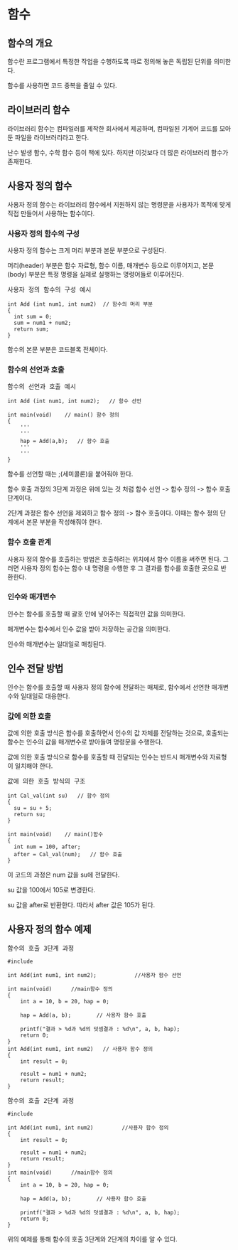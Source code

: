 # 함수

## 함수의 개요

함수란 프로그램에서 특정한 작업을 수행하도록 따로 정의해 놓은 독립된 단위를 의미한다.

함수를 사용하면 코드 중복을 줄일 수 있다.

## 라이브러리 함수

라이브러리 함수는 컴파일러를 제작한 회사에서 제공하며, 컴파일된 기계어 코드를 모아둔 파일을 라이브러리라고 한다.

난수 발생 함수, 수학 함수 등이 책에 있다. 하지만 이것보다 더 많은 라이브러리 함수가 존재한다.

## 사용자 정의 함수

사용자 정의 함수는 라이브러리 함수에서 지원하지 않는 명령문을 사용자가 목적에 맞게 직접 만들어서 사용하는 함수이다.

### 사용자 정의 함수의 구성
사용자 정의 함수는 크게 머리 부분과 본문 부분으로 구성된다.

머리(header) 부분은 함수 자료형, 함수 이름, 매개변수 등으로 이루어지고, 본문(body) 부분은 특정 명령을 실제로 실행하는 명령어들로 이루어진다.

<pre>사용자 정의 함수의 구성 예시
<code>
int Add (int num1, int num2)  // 함수의 머리 부분
{     
  int sum = 0;
  sum = num1 + num2;
  return sum;
}</code></pre>
함수의 본문 부분은 코드블록 전체이다.

### 함수의 선언과 호출

<pre>함수의 선언과 호출 예시
<code>
int Add (int num1, int num2);   // 함수 선언

int main(void)    // main() 함수 정의
{
    '''
    '''
    hap = Add(a,b);   // 함수 호출
    '''
    '''
}</code></pre>
함수를 선언할 때는 ;(세미콜론)을 붙어줘야 한다.

함수 호출 과정의 3단계 과정은 위에 있는 것 처럼 
함수 선언 -> 함수 정의 -> 함수 호출 단계이다.

2단계 과정은 함수 선언을 제외하고 함수 정의 -> 함수 호출이다.
이때는 함수 정의 단계에서 본문 부분을 작성해줘야 한다.

### 함수 호출 관계
사용자 정의 함수를 호출하는 방법은 호출하려는 위치에서 함수 이름을 써주면 된다. 그러면 사용자 정의 함수는 함수 내 명령을 수행한 후 그 결과를 함수를 호출한 곳으로 반환한다.

### 인수와 매개변수
인수는 함수를 호출할 때 괄호 안에 넣어주는 직접적인 값을 의미한다.

매개변수는 함수에서 인수 값을 받아 저장하는 공간을 의미한다.

인수와 매개변수는 일대일로 매칭된다.

## 인수 전달 방법
인수는 함수를 호출할 때 사용자 정의 함수에 전달하는 매체로, 함수에서 선언한 매개변수와 일대일로 대응한다.

### 값에 의한 호출
값에 의한 호출 방식은 함수를 호출하면서 인수의 값 자체를 전달하는 것으로, 호출되는 함수는 인수의 값을 매개변수로 받아들여 명령문을 수행한다.

값에 의한 호출 방식으로 함수를 호출할 때 전달되는 인수는 반드시 매개변수와 자료형이 일치해야 한다.

<pre>값에 의한 호출 방식의 구조
<code>
int Cal_val(int su)   // 함수 정의
{
  su = su + 5;
  return su;
}

int main(void)    // main()함수
{
  int num = 100, after;
  after = Cal_val(num);   // 함수 호출  
}</code></pre>
이 코드의 과정은 num 값을 su에 전달한다.

su 값을 100에서 105로 변경한다.

su 값을 after로 반환한다.
따라서 after 값은 105가 된다.

## 사용자 정의 함수 예제

<pre>함수의 호출 3단계 과정
<code>
#include<stdio.h>

int Add(int num1, int num2);			//사용자 함수 선언

int main(void)		//main함수 정의 
{
	int a = 10, b = 20, hap = 0;

	hap = Add(a, b);		// 사용자 함수 호출

	printf("결과 > %d과 %d의 덧셈결과 : %d\n", a, b, hap);
	return 0;
}
int Add(int num1, int num2)   // 사용자 함수 정의
{
	int result = 0;

	result = num1 + num2;
	return result;
}</code></pre>

<pre>함수의 호출 2단계 과정
<code>
#include<stdio.h>

int Add(int num1, int num2)			//사용자 함수 정의
{
	int result = 0;

	result = num1 + num2;
	return result;
}
int main(void)		//main함수 정의 
{
	int a = 10, b = 20, hap = 0;

	hap = Add(a, b);		// 사용자 함수 호출

	printf("결과 > %d과 %d의 덧셈결과 : %d\n", a, b, hap);
	return 0;
}</code></pre>

위의 예제를 통해 함수의 호출 3단계와 2단계의 차이를 알 수 있다.

